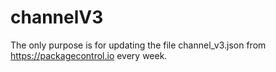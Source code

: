 # channelV3
The only purpose is for updating the file channel_v3.json from https://packagecontrol.io every week.
